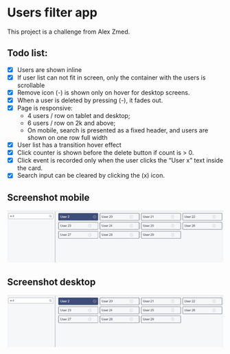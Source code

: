 # Users filter app

This project is a challenge from Alex Zmed.

## Todo list:

- [x] Users are shown inline
- [x] If user list can not fit in screen, only the container with the users is scrollable
- [x] Remove icon (-) is shown only on hover for desktop screens.
- [x] When a user is deleted by pressing (-), it fades out.
- [x] Page is responsive:
  - 4 users / row on tablet and desktop;
  - 6 users / row on 2k and above;
  - On mobile, search is presented as a fixed header, and users are shown on one row full width
- [x] User list has a transition hover effect
- [x] Click counter is shown before the delete button if count is > 0.
- [x] Click event is recorded only when the user clicks the “User x” text inside the card.
- [x] Search input can be cleared by clicking the (x) icon.

## Screenshot mobile

![Mobile screenshot](https://github.com/dragostemelie/users-filter/raw/main/screenshot.png)

## Screenshot desktop

![Desktop screenshot](https://github.com/dragostemelie/users-filter/raw/main/screenshot.png)
